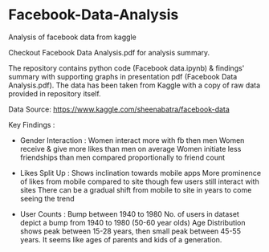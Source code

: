 # Facebook-Data-Analysis
Analysis of facebook data from kaggle

Checkout Facebook Data Analysis.pdf for analysis summary.

The repository contains python code (Facebook data.ipynb) & findings' summary with supporting graphs in presentation pdf (Facebook Data Analysis.pdf). The data has been taken from Kaggle with a copy of raw data provided in repository itself.

Data Source: https://www.kaggle.com/sheenabatra/facebook-data

Key Findings :

* Gender Interaction :
	 Women interact more with fb then men
	 Women receive & give more likes than men on average
	 Women initiate less friendships than men compared proportionally to friend count
	
* Likes Split Up :
	 Shows inclination towards mobile apps
	More prominence of likes from mobile compared to site though few users still interact with sites
	 There can be a gradual shift from mobile to site in years to come seeing the trend
* User Counts :
	 Bump between 1940 to 1980
	 No. of users in dataset depict a bump from 1940 to 1980 (50-60 year olds)
	 Age Distribution shows peak between 15-28 years, then small peak between 45-55 years. It seems like ages of parents and kids of a          generation.
